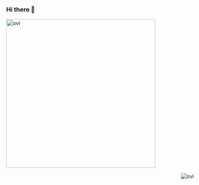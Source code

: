 ### Hi there 👋
<p>
  <p align="left">
    <img width="400" alt="ovi" src="https://github-readme-stats.vercel.app/api?username=dariusdinu&show_icons=true&theme=gruvbox">
  </p>
  <p align="right">
    <img alt="ovi" src="https://github-readme-stats.vercel.app/api/top-langs/?username=dariusdinu&layout=compact&theme=gruvbox">
  </p>
</p>


<!--
**dariusdinu/dariusdinu** is a ✨ _special_ ✨ repository because its `README.md` (this file) appears on your GitHub profile.
<div align="center">![Anurag's GitHub stats](https://github-readme-stats.vercel.app/api?username=dariusdinu&show_icons=true&theme=gruvbox)</div>
<div align="center"> [![Top Langs]()](https://github.com/anuraghazra/github-readme-stats)</div>
Here are some ideas to get you started:

- 🔭 I’m currently working on ...
- 🌱 I’m currently learning ...
- 👯 I’m looking to collaborate on ...
- 🤔 I’m looking for help with ...
- 💬 Ask me about ...
- 📫 How to reach me: ...
- 😄 Pronouns: ...
- ⚡ Fun fact: ...
-->

